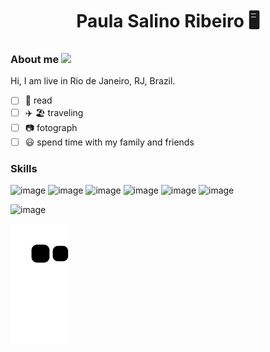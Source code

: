 <h1 align="center" >Paula Salino Ribeiro 🖥️</h1>

<h3>About me <img src="https://raw.githubusercontent.com/kaueMarques/kaueMarques/master/hi.gif" width="40px"></h3>
<p>Hi, I am live in Rio de Janeiro, RJ, Brazil.</p>

- [ ]  📖 read
- [ ]  ✈️ 🏖️ traveling
- [ ]  📷 fotograph 
- [ ] 😃 spend time with my family and friends

<h3>Skills</h3>

![image](https://img.shields.io/badge/HTML5-E34F26?style=for-the-badge&logo=html5&logoColor=white)
![image](https://img.shields.io/badge/CSS3-1572B6?style=for-the-badge&logo=css3&logoColor=white)
![image](https://img.shields.io/badge/JavaScript-323330?style=for-the-badge&logo=javascript&logoColor=F7DF1E)
![image](https://img.shields.io/badge/React-20232A?style=for-the-badge&logo=react&logoColor=61DAFB)
![image](https://img.shields.io/badge/Redux-593D88?style=for-the-badge&logo=redux&logoColor=white)
![image](https://img.shields.io/badge/Jest-C21325?style=for-the-badge&logo=jest&logoColor=white)


![image](https://github-readme-stats.vercel.app/api?username=PaulaSalinoRibeiro)


![Snake animation](https://github.com/rafaballerini/rafaballerini/blob/output/github-contribution-grid-snake.svg)
